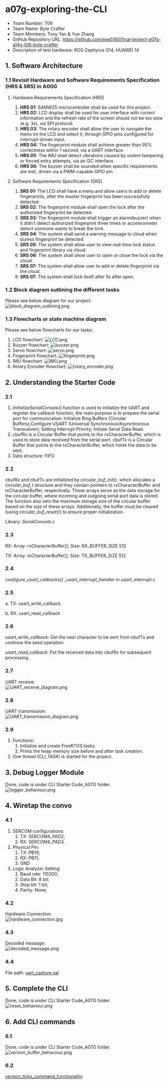 # a07g-exploring-the-CLI

* Team Number: T06
* Team Name: Byte Crafter
* Team Members: Tony Yan & Yue Zhang
* GitHub Repository URL: https://github.com/ese5160/final-project-a07g-a14g-t06-byte-crafter
* Description of test hardware: ROG Zephyrus G14, HUAWEI 14

## 1. Software Architecture

### 1.1 Revisit Hardware and Software Requirements Specification (HRS & SRS) in A00G

1. Hardware Requirements Specification (HRS)
   1. **HRS 01:** SAMW25 microcontroller shall be used for this project.
   2. **HRS 02:** LCD display shall be used for user interface with correct information and the refresh rate of the screen should not be too slow (e.g. 3s), via SPI protocol.
   3. **HRS 03:** The rotary encoder shall allow the user to navigate the menu on the LCD and select it, through GPIO pins configured for interrupt-driven input.
   4. **HRS 04:** The fingerprint module shall achieve greater than 95% correctness within 1 second, via a UART interface.
   5. **HRS 05:** The IMU shall detect vibrations caused by violent tampering or forced entry attempts, via an I2C interface.
   6. **HRS 06:** The buzzer shall be sounded when specific requirements are met, driven via a PWM-capable GPIO pin.

2. Software Requirements Specification (SRS)
   1. **SRS 01:** The LCD shall have a menu and allow users to add or delete fingerprints, after the master fingerprint has been successfully detected.
   2. **SRS 02:** The fingerprint module shall open the lock after the authorized fingerprint be detected.
   3. **SRS 03:** The fingerprint module shall trigger an alarm(buzzer) when it didn't detect authorized fingerprint three times or accelerometer detect someone wants to break the lock.
   4. **SRS 04:** The system shall send a warning message to cloud when duress fingerprint be detected.
   5. **SRS 05:** The system shall allow user to view real-time lock status and fingerprint library via cloud.
   6. **SRS 06:** The system shall allow user to open or close the lock via the cloud.
   7. **SRS 07:** The system shall allow user to add or delete fingerprint via the cloud.
   8. **SRS 07:** The system shall lock itself after 5s after open.

### 1.2 Block diagram outlining the different tasks

Please see below diagram for our project:  
![block_diagram_outlining.png](images/A07G/block_diagram_outlining.png)

### 1.3 Flowcharts or state machine diagram

Please see below flowcharts for our tasks:

1. LCD flowchart: ![LCD.png](images/A07G/LCD.png)
2. Buzzer flowchart: ![buzzer.png](images/A07G/buzzer.png)
3. Servo flowchart: ![servo.png](images/A07G/servo.png)
4. Fingerprint flowchart: ![fingerprint.png](images/A07G/fingerprint.png)
5. IMU flowchart: ![IMU.png](images/A07G/IMU.png)
6. Rotary Encoder flowchart: ![rotary_encoder.png](images/A07G/rotary_encoder.png)

## 2. Understanding the Starter Code

### 2.1

1. *InitializeSerialConsole()* function is used to initialize the UART and register the callback function, the main purpose is to prepare the serial port for communication: Initialize Ring Buffers (Circular Buffers);Configure USART (Universal Synchronous/Asynchronous Transceiver); Setting Interrupt Priority; Initiate Serial Data Read.
2. cbufRx is a Circular Buffer that points to the rxCharacterBuffer, which is used to store data received from the serial port. cbufTx is a Circular Buffer that points to the txCharacterBuffer, which holds the data to be sent.
3. Data structure: FIFO

### 2.2

cbufRx and cbufTx are initialized by *circular_buf_init()*, which allocates a *circular_buf_t* structure and they contain pointers to rxCharacterBuffer and txCharacterBuffer, respectively. These arrays serve as the data storage for the circular buffer, where incoming and outgoing serial port data is stored. The function also sets the maximum storage size of the circular buffer based on the size of these arrays. Additionally, the buffer must be cleared (using *circular_buf_reset()*) to ensure proper initialization.

Library: *SerialConsole.c*

### 2.3

RX:
Array: rxCharacterBuffer[];
Size: RX_BUFFER_SIZE 512

TX:
Array: txCharacterBuffer[];
Size: TX_BUFFER_SIZE 512

### 2.4

*configure_usart_callbacks()*
*_usart_interrupt_handler* in *usart_interrupt.c*

### 2.5

a. TX: usart_write_callback

b. RX: usart_read_callback

### 2.6

*usart_write_callback*: Get the next character to be sent from cbufTx and continue the send operation.

*usart_read_callback*: Put the received data into cbufRx for subsequent processing.

### 2.7

UART receive:  
![UART_receive_diagram.png](images/A07G/UART_receive_diagram.png)  

### 2.8

UART transmission:  
![UART_transmission_diagram.png](images/A07G/UART_transmission_diagram.png)

### 2.9

1. Functions:
   1. Initialize and create FreeRTOS tasks.
   2. Prints the heap memory size before and after task creation.
2. One thread (CLI_TASK) is started for the project.

## 3. Debug Logger Module

Done, code is under CLI Starter Code_A07G folder.  
![logger_behaviour.png](images/A07G/logger_behaviour.png)

## 4. Wiretap the convo

### 4.1

1. SERCOM configurations:
   1. TX: SERCOM4_PAD2;
   2. RX: SERCOM4_PAD3.
2. Physical Pin:
   1. TX: PB10;
   2. RX: PB11;
   3. GND
3. Logic Analyzer Setting:
   1. Baud rate: 115200;
   2. Data Bit: 8 bit;
   3. Stop bit: 1 bit;
   4. Parity: None;

### 4.2

Hardware Connection:  
![hardware_connection.jpg](images/A07G/hardware_connection.jpg)

### 4.3

Decoded message:  
![decoded_message.png](images/A07G/decoded_message.png)

### 4.4

File path: [uart_capture.sal](A07G/uart_capture.sal)

## 5. Complete the CLI

Done, code is under CLI Starter Code_A07G folder.  
![reset_behaviour.png](images/A07G/reset_behaviour.png)

## 6. Add CLI commands

### 6.1

Done, code is under CLI Starter Code_A07G folder.  
![version_buffer_behaviour.png](images/A07G/version_buffer_behaviour.png)

### 6.2

[version_ticks_command_functionality](https://drive.google.com/file/d/1ExhklFUAe7LIi3feft0lpEeEHZQwfctf/view?usp=drive_link)
